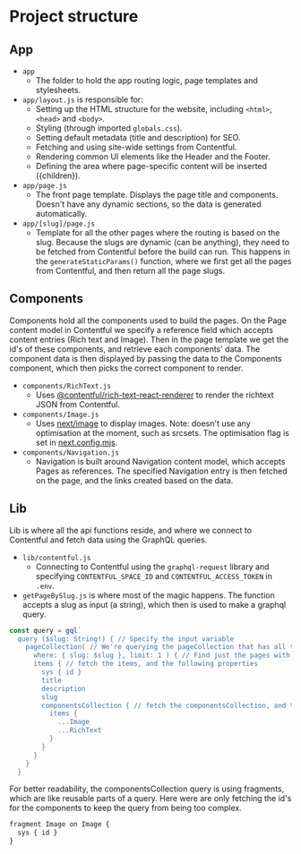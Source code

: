 # Project structure

## App
- `app`
  - The folder to hold the app routing logic, page templates and stylesheets.
- `app/layout.js` is responsible for:
    - Setting up the HTML structure for the website, including `<html>`, `<head>` and `<body>`.
    - Styling (through imported `globals.css`).
    - Setting default metadata (title and description) for SEO.
    - Fetching and using site-wide settings from Contentful.
    - Rendering common UI elements like the Header and the Footer.
    - Defining the area where page-specific content will be inserted ({children}).
- `app/page.js`
  - The front page template. Displays the page title and components. Doesn't have any dynamic sections, so the data is generated automatically.
- `app/[slug]/page.js`
  - Template for all the other pages where the routing is based on the slug. Because the slugs are dynamic (can be anything), they need to be fetched from Contentful before the build can run. This happens in the `generateStaticParams()` function, where we first get all the pages from Contentful, and then return all the page slugs.

## Components
Components hold all the components used to build the pages. On the Page content model in Contentful we specify a reference field which accepts content entries (Rich text and Image). Then in the page template we get the id's of these components, and retrieve each components' data. The component data is then displayed by passing the data to the Components component, which then picks the correct component to render.

- `components/RichText.js`
  - Uses [@contentful/rich-text-react-renderer](https://github.com/contentful/rich-text/tree/master/packages/rich-text-react-renderer) to render the richtext JSON from Contentful.
- `components/Image.js`
    - Uses [next/image](https://nextjs.org/docs/app/api-reference/components/image) to display images. Note: doesn't use any optimisation at the moment, such as srcsets. The optimisation flag is set in [next.config.mjs](next.config.mjs).
- `components/Navigation.js`
  - Navigation is built around Navigation content model, which accepts Pages as references. The specified Navigation entry is then fetched on the page, and the links created based on the data.

## Lib

Lib is where all the api functions reside, and where we connect to Contentful and fetch data using the GraphQL queries.

- `lib/contentful.js`
  - Connecting to Contentful using the `graphql-request` library and specifying `CONTENTFUL_SPACE_ID` and `CONTENTFUL_ACCESS_TOKEN` in `.env`.
- `getPageBySlug.js` is where most of the magic happens. The function accepts a slug as input (a string), which then is used to make a graphql query. 

```js
const query = gql`
  query ($slug: String!) { // Specify the input variable
    pageCollection( // We're querying the pageCollection that has all the pages with the content type Page
      where: { slug: $slug }, limit: 1 ) { // Find just the pages with this slug, limit to 1 result
      items { // fetch the items, and the following properties
        sys { id }
        title
        description
        slug
        componentsCollection { // fetch the componentsCollection, and the following properties
          items {
            ...Image
            ...RichText
          } 
        }
      }
    }
  }
```
For better readability, the componentsCollection query is using fragments, which are like reusable parts of a query. Here were are only fetching the id's for the components to keep the query from being too complex.
```js
fragment Image on Image {
  sys { id }
}
```
